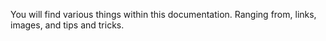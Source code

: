 
You will find various things within this documentation. 
Ranging from, links, images, and tips and tricks.